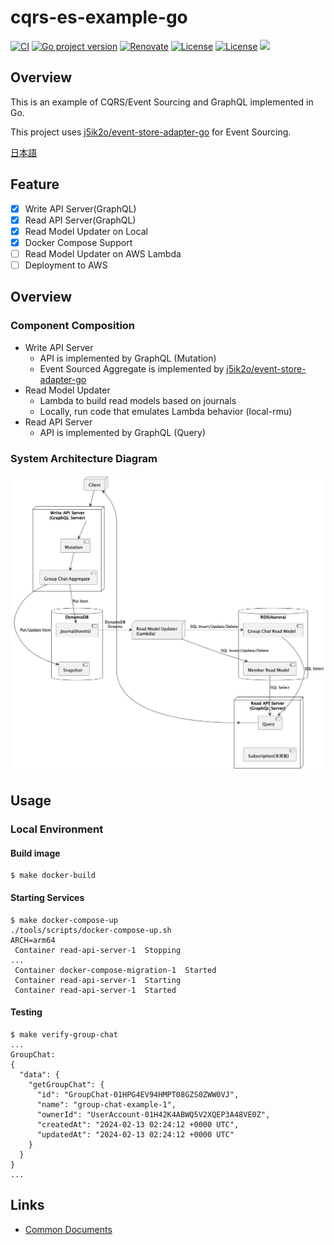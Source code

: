 # cqrs-es-example-go

[![CI](https://github.com/j5ik2o/cqrs-es-example-go/actions/workflows/ci.yml/badge.svg)](https://github.com/j5ik2o/cqrs-es-example-go/actions/workflows/ci.yml)
[![Go project version](https://badge.fury.io/go/github.com%2Fj5ik2o%2Fcqrs-es-example-go.svg)](https://badge.fury.io/go/github.com%2Fj5ik2o%2Fcqrs-es-example-go)
[![Renovate](https://img.shields.io/badge/renovate-enabled-brightgreen.svg)](https://renovatebot.com)
[![License](https://img.shields.io/badge/License-APACHE2.0-blue.svg)](https://opensource.org/licenses/apache-2-0)
[![License](https://img.shields.io/badge/License-MIT-blue.svg)](https://opensource.org/licenses/MIT)
[![](https://tokei.rs/b1/github/j5ik2o/cqrs-es-example-go)](https://github.com/XAMPPRocky/tokei)

## Overview

This is an example of CQRS/Event Sourcing and GraphQL implemented in Go.

This project uses [j5ik2o/event-store-adapter-go](https://github.com/j5ik2o/event-store-adapter-go) for Event Sourcing.

[日本語](./README.ja.md)

## Feature

- [x] Write API Server(GraphQL)
- [x] Read API Server(GraphQL)
- [x] Read Model Updater on Local
- [x] Docker Compose Support
- [ ] Read Model Updater on AWS Lambda
- [ ] Deployment to AWS

## Overview

### Component Composition

- Write API Server
  - API is implemented by GraphQL (Mutation)
  - Event Sourced Aggregate is implemented by [j5ik2o/event-store-adapter-go](https://github.com/j5ik2o/event-store-adapter-go)
- Read Model Updater
  - Lambda to build read models based on journals
  - Locally, run code that emulates Lambda behavior (local-rmu)
- Read API Server
  - API is implemented by GraphQL (Query)

### System Architecture Diagram

![](docs/images/system-layout.png)

## Usage

### Local Environment

#### Build image

```shell
$ make docker-build
```

#### Starting Services

```shell
$ make docker-compose-up
./tools/scripts/docker-compose-up.sh
ARCH=arm64
 Container read-api-server-1  Stopping
...
 Container docker-compose-migration-1  Started
 Container read-api-server-1  Starting
 Container read-api-server-1  Started
```

#### Testing

```shell
$ make verify-group-chat
...
GroupChat:
{
  "data": {
    "getGroupChat": {
      "id": "GroupChat-01HPG4EV94HMPT08GZS0ZWW0VJ",
      "name": "group-chat-example-1",
      "ownerId": "UserAccount-01H42K4ABWQ5V2XQEP3A48VE0Z",
      "createdAt": "2024-02-13 02:24:12 +0000 UTC",
      "updatedAt": "2024-02-13 02:24:12 +0000 UTC"
    }
  }
}
...
```

## Links

- [Common Documents](https://github.com/j5ik2o/cqrs-es-example)
